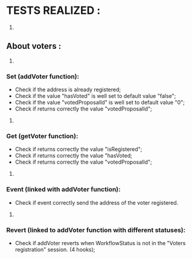 # TESTS REALIZED :

1.
## About voters :

1.
### Set (addVoter function):

- Check if the address is already registered;
- Check if the value &quot;hasVoted&quot; is well set to default value &quot;false&quot;;
- Check if the value &quot;votedProposalId&quot; is well set to default value &quot;0&quot;;
- Check if returns correctly the value &quot;votedProposalId&quot;;

1.
### Get (getVoter function):

- Check if returns correctly the value &quot;isRegistered&quot;;
- Check if returns correctly the value &quot;hasVoted;
- Check if returns correctly the value &quot;votedProposalId&quot;;

1.
### Event (linked with addVoter function):

- Check if event correctly send the address of the voter registered.

1.
### Revert (linked to addVoter function with different statuses):

- Check if addVoter reverts when WorkflowStatus is not in the &quot;Voters registration&quot; session. (4 hooks);
